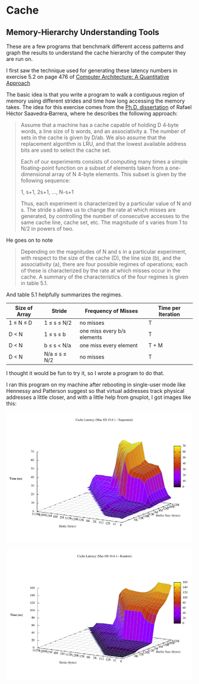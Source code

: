 # Cache

## Memory-Hierarchy Understanding Tools

These are a few programs that benchmark different access patterns and
graph the results to understand the cache hierarchy of the computer
they are run on.

I first saw the technique used for generating these latency numbers in
exercise 5.2 on page 476 of
[Computer Architecture: A
Quantitative Approach](http://www.amazon.com/gp/product/0123704901)

The basic idea is that you write a program to walk a contiguous region
of memory using different strides and time how long accessing the
memory takes. The idea for this exercise comes from the
[Ph.D. dissertation](http://portal.acm.org/citation.cfm?id=170337) of
Rafael Héctor Saavedra‑Barrera, where he describes the following
approach:

> Assume that a machine has a cache capable of holding D 4‑byte
> words, a line size of b words, and an associativity
> a. The number of sets in the cache is given by D/ab. We
> also assume that the replacement algorithm is LRU, and that the lowest
> available address bits are used to select the cache set.
> 
> Each of our experiments consists of computing many times a simple
> floating-point function on a subset of elements taken from a
> one-dimensional array of N 4-byte elements. This subset is
> given by the following sequence:
> 
> 1, s+1, 2s+1, ..., N-s+1
> 
> Thus, each experiment is characterized by a particular value of
> N and s. The stride s allows us to change the rate at
> which misses are generated, by controlling the number of consecutive
> accesses to the same cache line, cache set, etc. The magnitude of
> s varies from 1 to N/2 in powers of two.

He goes on to note

> Depending on the magnitudes of N and s in a particular
> experiment, with respect to the size of the cache (D), the line
> size (b), and the associativity (a), there are four
> possible regimes of operations; each of these is characterized by the
> rate at which misses occur in the cache. A summary of the
> characteristics of the four regimes is given in table 5.1.

And table 5.1 helpfully summarizes the regimes.

| Size of Array |    Stride    | Frequency of Misses | Time per Iteration |
|---------------|--------------|---------------------|--------------------|
| 1 ≤ N ≤ D     | 1 ≤ s  ≤ N/2 |      no misses      |        T           |
| D < N         | 1 ≤ s ≤ b    | one miss every b/s elements| T |
| D < N         | b ≤ s < N/a  | one miss every element | T + M |
| D < N         | N/a ≤ s ≤ N/2| no misses | T |

I thought it would be fun to try it, so I wrote a program to do
that.

I ran this program on my machine after rebooting in single-user mode
like Hennessy and Patterson suggest so that virtual addresses track
physical addresses a little closer, and with a little help from
gnuplot, I got images like this:

![alt text][seq]

[seq]: https://github.com/ob/cache/raw/master/images/seq.png "Sequential Access"

![alt text][random]

[random]: https://github.com/ob/cache/raw/master/images/random.png "Random Access"

